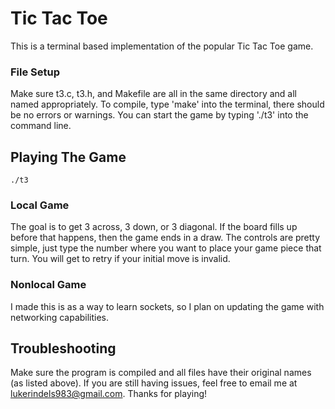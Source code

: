 # Tic Tac Toe

This is a terminal based implementation of the popular Tic Tac Toe game.

### File Setup

Make sure t3.c, t3.h, and Makefile are all in
the same directory and all named appropriately. To compile,
type 'make' into the terminal, there should be no errors or warnings.
You can start the game by typing './t3' into the command line.

## Playing The Game

```
./t3
```

### Local Game

The goal is to get 3 across, 3 down, or 3 diagonal. If the board fills 
up before that happens, then the game ends in a draw. The controls are pretty
simple, just type the number where you want to place your game piece that turn.
You will get to retry if your initial move is invalid. 

### Nonlocal Game

I made this is as a way to learn sockets, so I plan on updating the game with
networking capabilities.

## Troubleshooting

Make sure the program is compiled and all files have their original
names (as listed above). If you are still having issues, feel free to
email me at lukerindels983@gmail.com. Thanks for playing!

